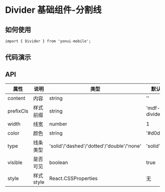 # Divider 基础组件-分割线
## 如何使用

```
import { Divider } from 'yonui-mobile';

```

## 代码演示


## API

属性 | 说明 | 类型 | 默认值 | 必选
----|-----|------|------|------
content | 内容 | string | '' | false
prefixCls | 样式前缀 | string | 'mdf-divider' | false
width | 线宽 | number | 1 | false
color | 颜色 | string | '#d0d0d0' | false
type | 线条类型 | 'solid'/'dashed'/'dotted'/'double'/'none' | 'solid' | false
visible | 是否可见 | boolean | true | false
style | 样式style | React.CSSProperties | 无 | false
